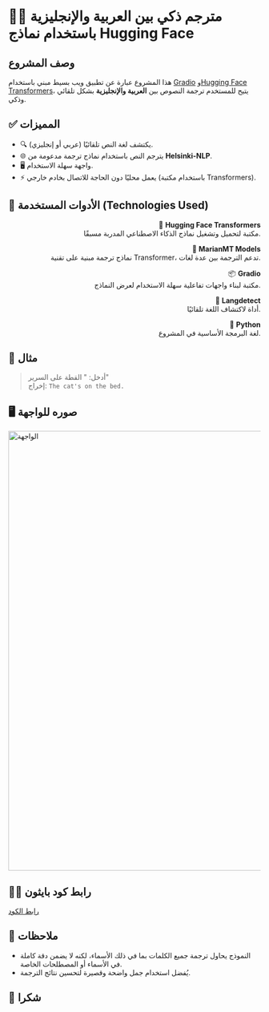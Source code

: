 
# 🤗🌐 مترجم ذكي بين العربية والإنجليزية باستخدام نماذج Hugging Face
## وصف المشروع
هذا المشروع عبارة عن تطبيق ويب بسيط مبني باستخدام [Gradio](https://gradio.app) و[Hugging Face Transformers](https://huggingface.co)، يتيح للمستخدم ترجمة النصوص بين **العربية والإنجليزية** بشكل تلقائي وذكي.

## ✅ المميزات

- 🔍 يكتشف لغة النص تلقائيًا (عربي أو إنجليزي).
- 🌐 يترجم النص باستخدام نماذج ترجمة مدعومة من **Helsinki-NLP**.
- 🖥️ واجهة سهلة الاستخدام.
- ⚡️ يعمل محليًا دون الحاجة للاتصال بخادم خارجي (باستخدام مكتبة Transformers).

## 🧠 الأدوات المستخدمة (Technologies Used)
<div align="right">


 🤗 **Hugging Face Transformers**  
  مكتبة لتحميل وتشغيل نماذج الذكاء الاصطناعي المدربة مسبقًا.

 🧪 **MarianMT Models**  
  نماذج ترجمة مبنية على تقنية Transformer، تدعم الترجمة بين عدة لغات.

 📦 **Gradio**  
  مكتبة لبناء واجهات تفاعلية سهلة الاستخدام لعرض النماذج.

 🧭 **Langdetect**  
  أداة لاكتشاف اللغة تلقائيًا.

 🐍 **Python**  
  لغة البرمجة الأساسية في المشروع.

</div>

## 📸 مثال

> أدخل: " القطة على السرير"  
> إخراج: `The cat's on the bed.`

## 🖥️ صوره للواجهة
<img width="878" alt="الواجهة" src="https://github.com/user-attachments/assets/80877c07-b346-439c-b6af-068cc5b22c33" />

## 👨‍💻 رابط كود بايثون
[ رابط الكود](https://colab.research.google.com/drive/13Kcz9N3TUt0cwpgC5JCvL8c--AS-Kqo4#scrollTo=RGRnlDO9Zo8l)


## 📄 ملاحظات

- النموذج يحاول ترجمة جميع الكلمات بما في ذلك الأسماء، لكنه لا يضمن دقة كاملة في الأسماء أو المصطلحات الخاصة.
- يُفضل استخدام جمل واضحة وقصيرة لتحسين نتائج الترجمة.

## 🙏 شكرا

